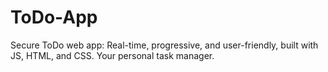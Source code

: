 # ToDo-App
Secure ToDo web app: Real-time, progressive, and user-friendly, built with JS, HTML, and CSS. Your personal task manager.
